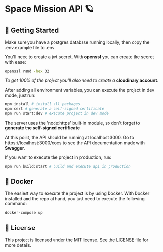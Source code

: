 # Space Mission API :ringed_planet:

## 🚀 Getting Started

Make sure you have a postgres database running locally, then copy the .env.example file to .env

You'll need to create a jwt secret. With **openssl** you can create the secret with ease:

```bash
openssl rand -hex 32
```

_To get 100% of the project you'll also need to create a_ **cloudinary account**.

After adding all environment variables, you can execute the project in dev mode, just run:

```bash
npm install # install all packages
npm cert # generate a self-signed certificate
npm run start:dev # execute project in dev mode
```

The server uses the 'node:https' built-in module, so don't forget to **generate the self-signed certificate**

At this point, the API should be running at localhost:3000. Go to https://localhost:3000/docs to see the API documentation made with **Swagger**.

If you want to execute the project in production, run:

```bash
npm run build:start # build and execute api in production
```

## 🐳 Docker

The easiest way to execute the project is by using Docker.
With Docker installed and the repo at hand, you just need to execute the following command:

```bash
docker-compose up
```

## 📝 License

This project is licensed under the MIT license. See the [LICENSE](./LICENSE.md) file for more details.
